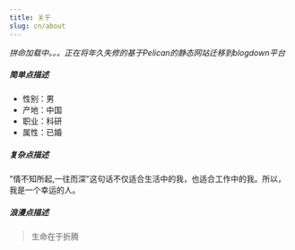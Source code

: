 ```yaml
---
title: 关于
slug: cn/about
---
```


_拼命加载中。。。正在将年久失修的基于Pelican的静态网站迁移到blogdown平台_

##### 简单点描述
* 性别：男
* 产地：中国
* 职业：科研
* 属性：已婚

##### 复杂点描述
"情不知所起,一往而深"这句话不仅适合生活中的我，也适合工作中的我。所以，我是一个幸运的人。

##### 浪漫点描述
>生命在于折腾